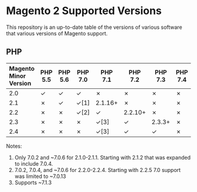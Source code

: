 # Magento 2 Supported Versions

This repository is an up-to-date table of the versions of various software that various versions of Magento support.

## PHP

| Magento Minor Version | PHP 5.5 | PHP 5.6 | PHP 7.0 | PHP 7.1 | PHP 7.2 | PHP 7.3 | PHP 7.4 |
|:---|---|---|---|---|---|---|---|
|2.0|✓|✓|✓|✗|✗|✗|✗|
|2.1|✗|✓|✓[1]|2.1.16+|✗|✗|✗|
|2.2|✗|✗|✓[2]|✓|2.2.10+|✗|✗|✗|
|2.3|✗|✗|✗|✓[3]|✓|2.3.3+|✗|
|2.4|✗|✗|✗|✓[3]|✓|✓|✗|

Notes:
1. Only 7.0.2 and ~7.0.6 for 2.1.0-2.1.1.  Starting with 2.1.2 that was expanded to include 7.0.4.
2. 7.0.2, 7.0.4, and ~7.0.6 for 2.2.0-2.2.4.  Starting with 2.2.5 7.0 support was limited to ~7.0.13
3. Supports ~7.1.3
